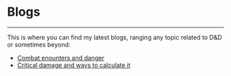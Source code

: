 # Blogs

* * *

This is where you can find my latest blogs, ranging any topic related to D&D or sometimes beyond:

* [Combat enounters and danger](./combat-danger.md)
* [Critical damage and ways to calculate it](./critical-damage.md)
